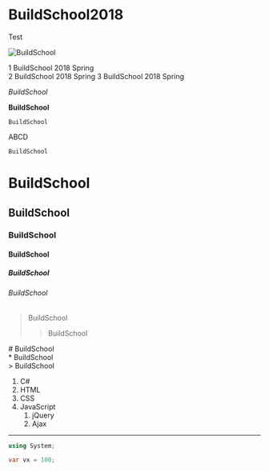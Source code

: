 # BuildSchool2018
Test

![BuildSchool](http://placekitten.com/g/500/200 "BuildSchool 2018")

1 BuildSchool 2018 Spring  
2 BuildSchool 2018 Spring
3 BuildSchool 2018 Spring

*BuildSchool*

**BuildSchool**

    BuildSchool

ABCD

    BuildSchool


# BuildSchool
## BuildSchool
### BuildSchool
#### BuildSchool
##### BuildSchool
###### BuildSchool

> BuildSchool
>> BuildSchool


\# BuildSchool  
\* BuildSchool  
\> BuildSchool

1. C#
2. HTML
3. CSS
4. JavaScript
    1. jQuery
    2. Ajax

---

```csharp
using System;

var vx = 100;
```
